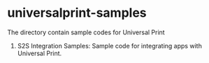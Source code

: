 # universalprint-samples

The directory contain sample codes for Universal Print

1. S2S Integration Samples: Sample code for integrating apps with Universal Print.